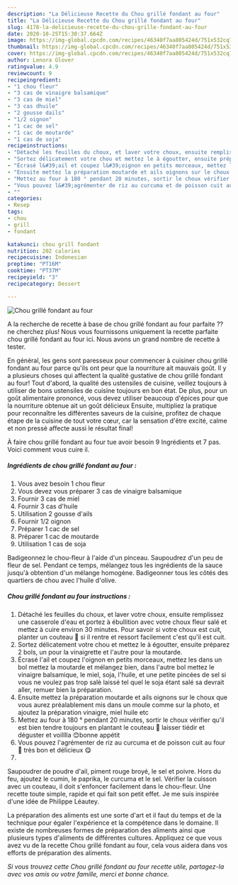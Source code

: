 ```yaml
---
description: "La Délicieuse Recette du Chou grillé fondant au four"
title: "La Délicieuse Recette du Chou grillé fondant au four"
slug: 4178-la-delicieuse-recette-du-chou-grille-fondant-au-four
date: 2020-10-25T15:30:37.664Z
image: https://img-global.cpcdn.com/recipes/46340f7aa805424d/751x532cq70/chou-grille-fondant-au-four-photo-principale-de-la-recette.jpg
thumbnail: https://img-global.cpcdn.com/recipes/46340f7aa805424d/751x532cq70/chou-grille-fondant-au-four-photo-principale-de-la-recette.jpg
cover: https://img-global.cpcdn.com/recipes/46340f7aa805424d/751x532cq70/chou-grille-fondant-au-four-photo-principale-de-la-recette.jpg
author: Lenora Glover
ratingvalue: 4.9
reviewcount: 9
recipeingredient:
- "1 chou fleur"
- "3 cas de vinaigre balsamique"
- "3 cas de miel"
- "3 cas dhuile"
- "2 gousse dails"
- "1/2 oignon"
- "1 cac de sel"
- "1 cac de moutarde"
- "1 cas de soja"
recipeinstructions:
- "Détaché les feuilles du choux, et laver votre choux, ensuite remplissez une casserole d&#39;eau et portez à ébullition avec votre choux fleur salé et mettez à cuire environ 30 minutes. Pour savoir si votre choux est cuit, planter un couteau 🔪 si il rentre et ressort facilement c&#39;est qu&#39;il est cuit."
- "Sortez délicatement votre chou et mettez le à égoutter, ensuite préparez 2 bols, un pour la vinaigrette et l&#39;autre pour la moutarde."
- "Écrasé l&#39;ail et coupez l&#39;oignon en petits morceaux, mettez les dans un bol mettez la moutarde et mélangez bien, dans l&#39;autre bol mettez le vinaigre balsamique, le miel, soja, l&#39;huile, et une petite pincées de sel si vous ne voulez pas trop salè laissé tel quel le soja étant salé sa devrait aller, remuer bien la préparation."
- "Ensuite mettez la préparation moutarde et ails oignons sur le choux que vous aurez préalablement mis dans un moule comme sur la photo, et ajoutez la préparation vinaigre, miel huile etc"
- "Mettez au four à 180 ° pendant 20 minutes, sortir le choux vérifier qu&#39;il est bien tendre toujours en plantant le couteau 🔪 laisser tiédir et déguster et voilllla 😊bonne appétit"
- "Vous pouvez l&#39;agrémenter de riz au curcuma et de poisson cuit au four 🐠 très bon et délicieux 😋"
- ""
categories:
- Resep
tags:
- chou
- grill
- fondant

katakunci: chou grill fondant 
nutrition: 202 calories
recipecuisine: Indonesian
preptime: "PT16M"
cooktime: "PT37M"
recipeyield: "3"
recipecategory: Dessert

---
```



![Chou grillé fondant au four](https://img-global.cpcdn.com/recipes/46340f7aa805424d/751x532cq70/chou-grille-fondant-au-four-photo-principale-de-la-recette.jpg)

A la recherche de recette à base de chou grillé fondant au four parfaite ?? ne cherchez plus! Nous vous fournissons uniquement la recette parfaite chou grillé fondant au four ici. Nous avons un grand nombre de recette à tester.

En général, les gens sont paresseux pour commencer à cuisiner chou grillé fondant au four parce qu'ils ont peur que la nourriture ait mauvais goût. Il y a plusieurs choses qui affectent la qualité gustative de chou grillé fondant au four! Tout d'abord, la qualité des ustensiles de cuisine, veillez toujours à utiliser de bons ustensiles de cuisine toujours en bon état. De plus, pour un goût alimentaire prononcé, vous devez utiliser beaucoup d'épices pour que la nourriture obtenue ait un goût délicieux Ensuite, multipliez la pratique pour reconnaître les différentes saveurs de la cuisine, profitez de chaque étape de la cuisine de tout votre cœur, car la sensation d'être excité, calme et non pressé affecte aussi le résultat final!

<!--inarticleads1-->

À faire chou grillé fondant au four tue avoir besoin 9 Ingrédients et 7 pas. Voici comment vous cuire il.

##### Ingrédients de chou grillé fondant au four :

1. Vous avez besoin 1 chou fleur
1. Vous devez vous préparer 3 cas de vinaigre balsamique
1. Fournir 3 cas de miel
1. Fournir 3 cas d&#39;huile
1. Utilisation 2 gousse d&#39;ails
1. Fournir 1/2 oignon
1. Préparer 1 cac de sel
1. Préparer 1 cac de moutarde
1. Utilisation 1 cas de soja


Badigeonnez le chou-fleur à l&#39;aide d&#39;un pinceau. Saupoudrez d&#39;un peu de fleur de sel. Pendant ce temps, mélangez tous les ingrédients de la sauce jusqu&#39;à obtention d&#39;un mélange homogène. Badigeonner tous les côtés des quartiers de chou avec l&#39;huile d&#39;olive. 

<!--inarticleads2-->

##### Chou grillé fondant au four instructions :

1. Détaché les feuilles du choux, et laver votre choux, ensuite remplissez une casserole d&#39;eau et portez à ébullition avec votre choux fleur salé et mettez à cuire environ 30 minutes. Pour savoir si votre choux est cuit, planter un couteau 🔪 si il rentre et ressort facilement c&#39;est qu&#39;il est cuit.
1. Sortez délicatement votre chou et mettez le à égoutter, ensuite préparez 2 bols, un pour la vinaigrette et l&#39;autre pour la moutarde.
1. Écrasé l&#39;ail et coupez l&#39;oignon en petits morceaux, mettez les dans un bol mettez la moutarde et mélangez bien, dans l&#39;autre bol mettez le vinaigre balsamique, le miel, soja, l&#39;huile, et une petite pincées de sel si vous ne voulez pas trop salè laissé tel quel le soja étant salé sa devrait aller, remuer bien la préparation.
1. Ensuite mettez la préparation moutarde et ails oignons sur le choux que vous aurez préalablement mis dans un moule comme sur la photo, et ajoutez la préparation vinaigre, miel huile etc
1. Mettez au four à 180 ° pendant 20 minutes, sortir le choux vérifier qu&#39;il est bien tendre toujours en plantant le couteau 🔪 laisser tiédir et déguster et voilllla 😊bonne appétit
1. Vous pouvez l&#39;agrémenter de riz au curcuma et de poisson cuit au four 🐠 très bon et délicieux 😋
1. 


Saupoudrer de poudre d&#39;ail, piment rouge broyé, le sel et poivre. Hors du feu, ajoutez le cumin, le paprika, le curcuma et le sel. Vérifier la cuisson avec un couteau, il doit s&#39;enfoncer facilement dans le chou-fleur. Une recette toute simple, rapide et qui fait son petit effet. Je me suis inspirée d&#39;une idée de Philippe Léautey. 

<!--inarticleads1-->

<p>
La préparation des aliments est une sorte d'art et il faut du temps et de la technique pour égaler l'expérience et la compétence dans le domaine. Il existe de nombreuses formes de préparation des aliments ainsi que plusieurs types d'aliments de différentes cultures. Appliquez ce que vous avez vu de la recette Chou grillé fondant au four, cela vous aidera dans vos efforts de préparation des aliments.
</p>

<p>
<i>Si vous trouvez cette Chou grillé fondant au four recette utile, partagez-la avec vos amis ou votre famille, merci et bonne chance.</i>
</p>
